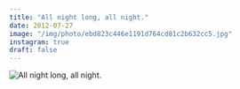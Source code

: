 ```yaml
---
title: "All night long, all night."
date: 2012-07-27
image: "/img/photo/ebd823c446e1191d764cd81c2b632cc5.jpg"
instagram: true
draft: false
---
```


![All night long, all night.](/img/photo/ebd823c446e1191d764cd81c2b632cc5.jpg)

